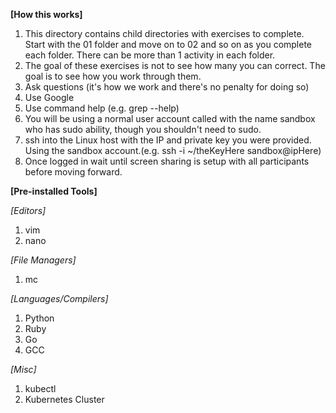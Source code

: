 **[How this works]**
1. This directory contains child directories with exercises to complete.  Start with the 01 folder and move on to 02 and so on as you complete each folder. There can be more than 1 activity in each folder.
2. The goal of these exercises is not to see how many you can correct. The goal is to see how you work through them. 
3. Ask questions (it's how we work and there's no penalty for doing so)
4. Use Google
5. Use command help (e.g. grep --help)
6. You will be using a normal user account called with the name sandbox who has sudo ability, though you shouldn't need to sudo.
7. ssh into the Linux host with the IP and private key you were provided. Using the sandbox account.(e.g. ssh -i ~/theKeyHere sandbox@ipHere)
8. Once logged in wait until screen sharing is setup with all participants before moving forward.

**[Pre-installed Tools]** 

*[Editors]*
1. vim
2. nano

*[File Managers]*
1. mc

*[Languages/Compilers]*
1. Python
2. Ruby
3. Go
4. GCC

*[Misc]*
1. kubectl
2. Kubernetes Cluster
